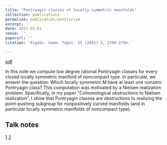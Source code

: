 ```yaml
---
title: "Pontryagin classes of locally symmetric manifolds"
collection: publications
permalink: publication/pontlocsym
excerpt: ''
date: 2015-02-01
venue: ''
paperurl: ''
citation: 'Algebr. Geom. Topol. 15 (2015) 5, 2709-2756.'

---
```


[pdf](http://bena-tshishiku.github.io/files/papers/pontlocsym.pdf)

In this note we compute low degree rational Pontryagin classes for every closed locally symmetric manifold of noncompact type. In particular, we answer the question: Which locally symmetric M have at least one nonzero Pontryagin class? This computation was motivated by a Nielsen realization problem. Specifically, in my paper "Cohomological obstructions to Nielsen realization", I show that Pontryagin classes are obstructions to realizing the point-pushing subgroup for nonpositively curved manifolds (and in particular locally symmetric manifolds of noncompact type). 

## Talk notes 

[1](http://bena-tshishiku.github.io/files/talks/pontlocsym1.pdf)
[2](http://bena-tshishiku.github.io/files/talks/pontlocsym2.pdf)